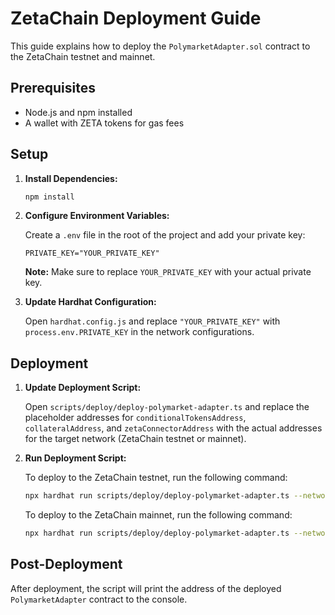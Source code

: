 # ZetaChain Deployment Guide

This guide explains how to deploy the `PolymarketAdapter.sol` contract to the ZetaChain testnet and mainnet.

## Prerequisites

- Node.js and npm installed
- A wallet with ZETA tokens for gas fees

## Setup

1.  **Install Dependencies:**

    ```bash
    npm install
    ```

2.  **Configure Environment Variables:**

    Create a `.env` file in the root of the project and add your private key:

    ```
    PRIVATE_KEY="YOUR_PRIVATE_KEY"
    ```

    **Note:** Make sure to replace `YOUR_PRIVATE_KEY` with your actual private key.

3.  **Update Hardhat Configuration:**

    Open `hardhat.config.js` and replace `"YOUR_PRIVATE_KEY"` with `process.env.PRIVATE_KEY` in the network configurations.

## Deployment

1.  **Update Deployment Script:**

    Open `scripts/deploy/deploy-polymarket-adapter.ts` and replace the placeholder addresses for `conditionalTokensAddress`, `collateralAddress`, and `zetaConnectorAddress` with the actual addresses for the target network (ZetaChain testnet or mainnet).

2.  **Run Deployment Script:**

    To deploy to the ZetaChain testnet, run the following command:

    ```bash
    npx hardhat run scripts/deploy/deploy-polymarket-adapter.ts --network zetachain-testnet
    ```

    To deploy to the ZetaChain mainnet, run the following command:

    ```bash
    npx hardhat run scripts/deploy/deploy-polymarket-adapter.ts --network zetachain-mainnet
    ```

## Post-Deployment

After deployment, the script will print the address of the deployed `PolymarketAdapter` contract to the console.
